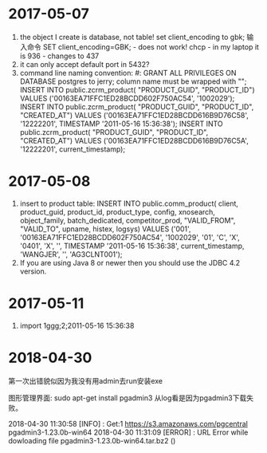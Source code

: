 # 2017-05-07
1. the object I create is database, not table!
set client_encoding to gbk;
输入命令 SET client_encoding=GBK; - does not work!
chcp - in my laptop it is 936 - changes to 437
2. it can only accept default port in 5432?
3. command line naming convention: <username>#:
GRANT ALL PRIVILEGES ON DATABASE postgres to jerry;
column name must be wrapped with "";
INSERT INTO public.zcrm_product(
	"PRODUCT_GUID", "PRODUCT_ID")
	VALUES ('00163EA71FFC1ED28BCDD602F750AC54', '1002029');
INSERT INTO public.zcrm_product(
	"PRODUCT_GUID", "PRODUCT_ID", "CREATED_AT")
	VALUES ('00163EA71FFC1ED28BCDD616B9D76C58', '12222201', TIMESTAMP '2011-05-16 15:36:38');
INSERT INTO public.zcrm_product(
	"PRODUCT_GUID", "PRODUCT_ID", "CREATED_AT")
	VALUES ('00163EA71FFC1ED28BCDD616B9D76C5A', '12222201', current_timestamp);

# 2017-05-08
1. insert to product table:
INSERT INTO public.comm_product(
	client, product_guid, product_id, product_type, config, xnosearch, object_family, batch_dedicated, competitor_prod, "VALID_FROM", "VALID_TO", upname, histex, logsys)
	VALUES ('001', '00163EA71FFC1ED28BCDD602F750AC54', '1002029', '01', 'C', 'X', '0401', 'X', '', TIMESTAMP '2011-05-16 15:36:38', current_timestamp, 'WANGJER', '', 'AG3CLNT001');
2. If you are using Java 8 or newer then you should use the JDBC 4.2 version.

# 2017-05-11
1. import 1ggg;2;2011-05-16 15:36:38

# 2018-04-30

第一次出错貌似因为我没有用admin去run安装exe

图形管理界面: sudo apt-get install pgadmin3
从log看是因为pgadmin3下载失败。

2018-04-30 11:30:58 [INFO] : Get:1 https://s3.amazonaws.com/pgcentral pgadmin3-1.23.0b-win64
2018-04-30 11:31:09 [ERROR] : URL Error while dowloading file pgadmin3-1.23.0b-win64.tar.bz2 (<urlopen error timed out>)
